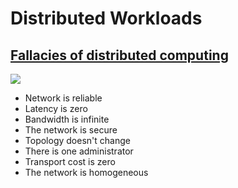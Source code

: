 # Distributed Workloads

## [Fallacies of distributed computing](https://en.wikipedia.org/wiki/Fallacies_of_distributed_computing)

![](../media/distributed-workloads.jpg)

* Network is reliable
* Latency is zero
* Bandwidth is infinite
* The network is secure
* Topology doesn't change
* There is one administrator
* Transport cost is zero
* The network is homogeneous

